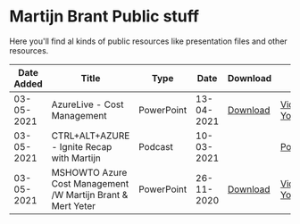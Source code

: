 # Martijn Brant Public stuff

Here you'll find al kinds of public resources like presentation files and other resources.

| Date Added | Title | Type | Date | Download | Video |
|---|---|---|---|---|---|
| 03-05-2021 | AzureLive - Cost Management | PowerPoint | 13-04-2021 | [Download](https://github.com/martijn-brant/public/raw/main/Talks/2021-04-13%20-%20AzureLive%20-%20Cost%20Management.pptx) | [Video: YouTube.com](https://youtu.be/s-880YBFRUg?t=7011) |
| 03-05-2021 | CTRL+ALT+AZURE - Ignite Recap with Martijn | Podcast | 10-03-2021 |   | [Podcast](https://ctrlaltazure.com/episodes/072-ignite-recap-with-martijn) |
| 03-05-2021 | MSHOWTO Azure Cost Management /W Martijn Brant & Mert Yeter | PowerPoint | 26-11-2020 | [Download](https://github.com/martijn-brant/public/raw/main/Talks/2020-11-26%20-%20MSHOWTO%20-%20Azure%20Cost%20Management.pptx) | [Video: Youtube.com](https://www.youtube.com/watch?v=cmyxzeRmBkI) |
